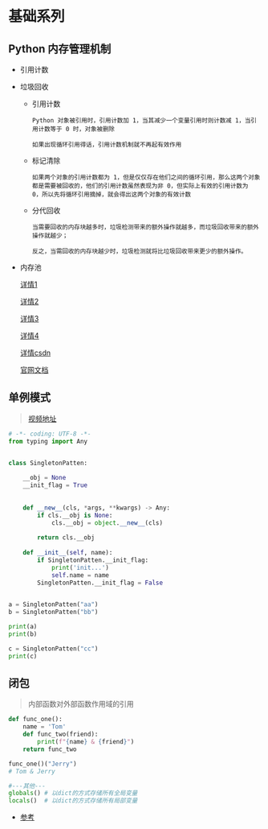 # 基础系列

## Python 内存管理机制
- 引用计数
- 垃圾回收
    - 引用计数
    
        `Python 对象被引用时，引用计数加 1，当其减少一个变量引用时则计数减 1，当引用计数等于 0 时，对象被删除`
        
        `如果出现循环引用得话，引用计数机制就不再起有效作用`
    - 标记清除
    
        `如果两个对象的引用计数都为 1，但是仅仅存在他们之间的循环引用，那么这两个对象都是需要被回收的，他们的引用计数虽然表现为非 0，但实际上有效的引用计数为 0，所以先将循环引用摘掉，就会得出这两个对象的有效计数`
    - 分代回收
    
        `当需要回收的内存块越多时，垃圾检测带来的额外操作就越多，而垃圾回收带来的额外操作就越少；`
        
        `反之，当需回收的内存块越少时，垃圾检测就将比垃圾回收带来更少的额外操作。`
- 内存池


    [详情1](https://www.zhihu.com/question/30747394/answer/1001368660)

    [详情2](https://juejin.cn/post/6844903811375431694)

    [详情3](https://juejin.cn/post/6844903954325700621)

    [详情4](https://segmentfault.com/a/1190000016078708)

    [详情csdn](https://www.cnblogs.com/shengulong/p/10143856.html
    )

    [官网文档](https://docs.python.org/zh-cn/3.7/c-api/memory.html)


## 单例模式
> [视频地址](https://www.bilibili.com/video/BV1nt411s7qH?from=search&seid=15865521890966644423)
```python
# -*- coding: UTF-8 -*-
from typing import Any


class SingletonPatten:
    
    __obj = None
    __init_flag = True
    
    
    def __new__(cls, *args, **kwargs) -> Any:
        if cls.__obj is None:
            cls.__obj = object.__new__(cls)
        
        return cls.__obj
    
    def __init__(self, name):
        if SingletonPatten.__init_flag:
            print('init...')
            self.name = name
        SingletonPatten.__init_flag = False
        

a = SingletonPatten("aa")
b = SingletonPatten("bb")

print(a)
print(b)

c = SingletonPatten("cc")
print(c)
```

## 闭包
> 内部函数对外部函数作用域的引用

```python
def func_one():
    name = 'Tom'
    def func_two(friend):
        print(f"{name} & {friend}")
    return func_two

func_one()("Jerry")
# Tom & Jerry

#---其他---
globals() # 以dict的方式存储所有全局变量
locals()  # 以dict的方式存储所有局部变量
```


- [参考](https://mp.weixin.qq.com/s/IySEKZoqIj1K2rM5_Hx8pw)